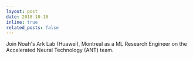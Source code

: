 ```yaml
---
layout: post
date: 2018-10-18
inline: true
related_posts: false
---
```


Join Noah's Ark Lab (Huawei), Montreal as a ML Research Engineer on the Accelerated Neural Technology (ANT) team.
